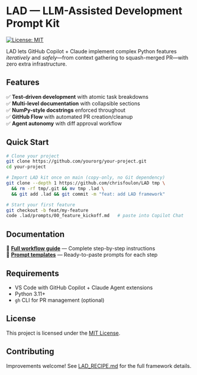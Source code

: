 # LAD — LLM-Assisted Development Prompt Kit

[![License: MIT](https://img.shields.io/badge/License-MIT-yellow.svg)](https://opensource.org/licenses/MIT)

LAD lets GitHub Copilot + Claude implement complex Python features *iteratively* and *safely*—from context gathering to squash-merged PR—with zero extra infrastructure.

## Features

✅ **Test-driven development** with atomic task breakdowns  
✅ **Multi-level documentation** with collapsible sections  
✅ **NumPy-style docstrings** enforced throughout  
✅ **GitHub Flow** with automated PR creation/cleanup  
✅ **Agent autonomy** with diff approval workflow  

## Quick Start

```bash
# Clone your project
git clone https://github.com/yourorg/your-project.git
cd your-project

# Import LAD kit once on main (copy-only, no Git dependency)
git clone --depth 1 https://github.com/chrisfoulon/LAD tmp \
  && rm -rf tmp/.git && mv tmp .lad \
  && git add .lad && git commit -m "feat: add LAD framework"

# Start your first feature
git checkout -b feat/my-feature
code .lad/prompts/00_feature_kickoff.md   # paste into Copilot Chat
```

## Documentation

📖 **[Full workflow guide](LAD_RECIPE.md)** — Complete step-by-step instructions  
🎯 **[Prompt templates](prompts/)** — Ready-to-paste prompts for each step  

## Requirements

- VS Code with GitHub Copilot + Claude Agent extensions
- Python 3.11+
- `gh` CLI for PR management (optional)

## License

This project is licensed under the [MIT License](LICENSE.md).

## Contributing

Improvements welcome! See [LAD_RECIPE.md](LAD_RECIPE.md) for the full framework details.

